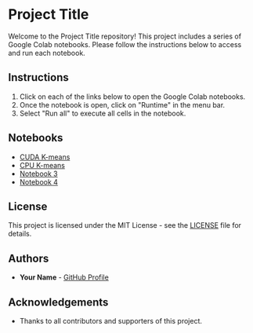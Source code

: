 # Project Title

Welcome to the Project Title repository! This project includes a series of Google Colab notebooks. Please follow the instructions below to access and run each notebook.

## Instructions

1. Click on each of the links below to open the Google Colab notebooks.
2. Once the notebook is open, click on "Runtime" in the menu bar.
3. Select "Run all" to execute all cells in the notebook.

## Notebooks

- [CUDA K-means](https://colab.research.google.com/drive/1to9tdDB2ZSDcMHyOJUMyImBYUpNjLLlX#scrollTo=8ZK9swhzPand)
- [CPU K-means](https://colab.research.google.com/drive/1tPC_UrZiwcsH_nbBzaofRmgiK7Umo44x#scrollTo=PnWPnYjO6NtK)
- [Notebook 3](https://colab.research.google.com/drive/dummy_link_3)
- [Notebook 4](https://colab.research.google.com/drive/dummy_link_4)

## License

This project is licensed under the MIT License - see the [LICENSE](LICENSE) file for details.

## Authors

- **Your Name** - [GitHub Profile](https://github.com/yourusername)

## Acknowledgements

- Thanks to all contributors and supporters of this project.

